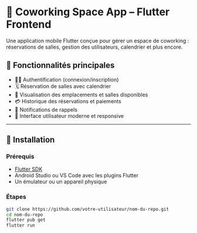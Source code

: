 # 🏢 Coworking Space App – Flutter Frontend

Une application mobile Flutter conçue pour gérer un espace de coworking : réservations de salles, gestion des utilisateurs, calendrier et plus encore.

## 📱 Fonctionnalités principales

- 🧑‍💼 Authentification (connexion/inscription)
- 🗓️ Réservation de salles avec calendrier
- 📍 Visualisation des emplacements et salles disponibles
- 💳 Historique des réservations et paiements
- 🔔 Notifications de rappels
- 🎨 Interface utilisateur moderne et responsive

---

## 🚀 Installation

### Prérequis

- [Flutter SDK](https://flutter.dev/docs/get-started/install)
- Android Studio ou VS Code avec les plugins Flutter
- Un émulateur ou un appareil physique

### Étapes

```bash
git clone https://github.com/votre-utilisateur/nom-du-repo.git
cd nom-du-repo
flutter pub get
flutter run
